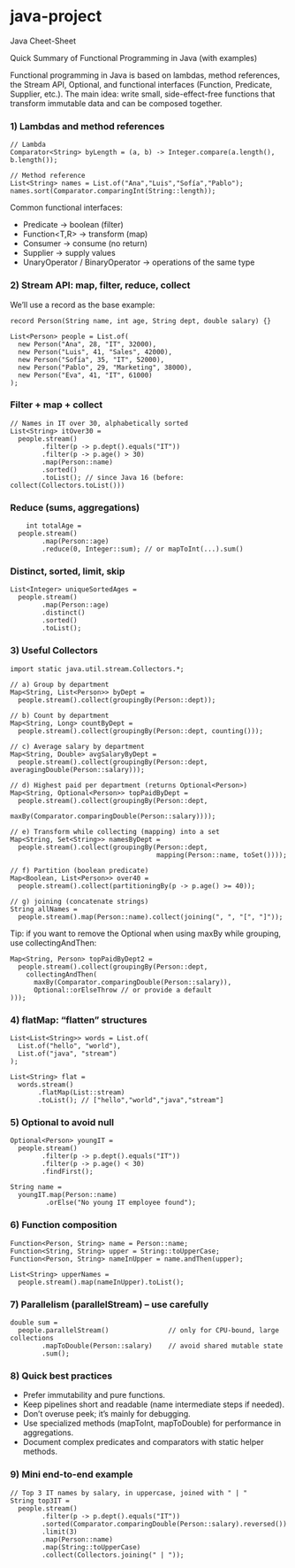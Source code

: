 # java-project
Java Cheet-Sheet

Quick Summary of Functional Programming in Java (with examples)

Functional programming in Java is based on lambdas, method references, the Stream API, Optional, and functional interfaces (Function, Predicate, Supplier, etc.).
The main idea: write small, side-effect-free functions that transform immutable data and can be composed together.

### 1) Lambdas and method references
```
// Lambda
Comparator<String> byLength = (a, b) -> Integer.compare(a.length(), b.length());

// Method reference
List<String> names = List.of("Ana","Luis","Sofía","Pablo");
names.sort(Comparator.comparingInt(String::length));
```
Common functional interfaces:

- Predicate<T> → boolean (filter)
- Function<T,R> → transform (map)
- Consumer<T> → consume (no return)
- Supplier<T> → supply values
- UnaryOperator<T> / BinaryOperator<T> → operations of the same type

### 2) Stream API: map, filter, reduce, collect

We’ll use a record as the base example:
```
record Person(String name, int age, String dept, double salary) {}

List<Person> people = List.of(
  new Person("Ana", 28, "IT", 32000),
  new Person("Luis", 41, "Sales", 42000),
  new Person("Sofía", 35, "IT", 52000),
  new Person("Pablo", 29, "Marketing", 38000),
  new Person("Eva", 41, "IT", 61000)
);
```
### Filter + map + collect

```
// Names in IT over 30, alphabetically sorted
List<String> itOver30 =
  people.stream()
        .filter(p -> p.dept().equals("IT"))
        .filter(p -> p.age() > 30)
        .map(Person::name)
        .sorted()
        .toList(); // since Java 16 (before: collect(Collectors.toList()))
```

### Reduce (sums, aggregations)

```
    int totalAge =
  people.stream()
        .map(Person::age)
        .reduce(0, Integer::sum); // or mapToInt(...).sum()
```

### Distinct, sorted, limit, skip
```
List<Integer> uniqueSortedAges =
  people.stream()
        .map(Person::age)
        .distinct()
        .sorted()
        .toList();
```

### 3) Useful Collectors

```
import static java.util.stream.Collectors.*;

// a) Group by department
Map<String, List<Person>> byDept =
  people.stream().collect(groupingBy(Person::dept));

// b) Count by department
Map<String, Long> countByDept =
  people.stream().collect(groupingBy(Person::dept, counting()));

// c) Average salary by department
Map<String, Double> avgSalaryByDept =
  people.stream().collect(groupingBy(Person::dept, averagingDouble(Person::salary)));

// d) Highest paid per department (returns Optional<Person>)
Map<String, Optional<Person>> topPaidByDept =
  people.stream().collect(groupingBy(Person::dept,
                                     maxBy(Comparator.comparingDouble(Person::salary))));

// e) Transform while collecting (mapping) into a set
Map<String, Set<String>> namesByDept =
  people.stream().collect(groupingBy(Person::dept,
                                     mapping(Person::name, toSet())));

// f) Partition (boolean predicate)
Map<Boolean, List<Person>> over40 =
  people.stream().collect(partitioningBy(p -> p.age() >= 40));

// g) joining (concatenate strings)
String allNames =
  people.stream().map(Person::name).collect(joining(", ", "[", "]"));
```

Tip: if you want to remove the Optional when using maxBy while grouping, use collectingAndThen:
```
Map<String, Person> topPaidByDept2 =
  people.stream().collect(groupingBy(Person::dept,
    collectingAndThen(
      maxBy(Comparator.comparingDouble(Person::salary)),
      Optional::orElseThrow // or provide a default
)));
```

### 4) flatMap: “flatten” structures
```
List<List<String>> words = List.of(
  List.of("hello", "world"),
  List.of("java", "stream")
);

List<String> flat =
  words.stream()
       .flatMap(List::stream)
       .toList(); // ["hello","world","java","stream"]
```

### 5) Optional to avoid null

```
Optional<Person> youngIT =
  people.stream()
        .filter(p -> p.dept().equals("IT"))
        .filter(p -> p.age() < 30)
        .findFirst();

String name =
  youngIT.map(Person::name)
         .orElse("No young IT employee found");
```

### 6) Function composition

```
Function<Person, String> name = Person::name;
Function<String, String> upper = String::toUpperCase;
Function<Person, String> nameInUpper = name.andThen(upper);

List<String> upperNames =
  people.stream().map(nameInUpper).toList();
```

### 7) Parallelism (parallelStream) – use carefully

```
double sum =
  people.parallelStream()               // only for CPU-bound, large collections
        .mapToDouble(Person::salary)    // avoid shared mutable state
        .sum();
```

### 8) Quick best practices

- Prefer immutability and pure functions.
- Keep pipelines short and readable (name intermediate steps if needed).
- Don’t overuse peek; it’s mainly for debugging.
- Use specialized methods (mapToInt, mapToDouble) for performance in aggregations.
- Document complex predicates and comparators with static helper methods.

### 9) Mini end-to-end example

```
// Top 3 IT names by salary, in uppercase, joined with " | "
String top3IT =
  people.stream()
        .filter(p -> p.dept().equals("IT"))
        .sorted(Comparator.comparingDouble(Person::salary).reversed())
        .limit(3)
        .map(Person::name)
        .map(String::toUpperCase)
        .collect(Collectors.joining(" | "));
```